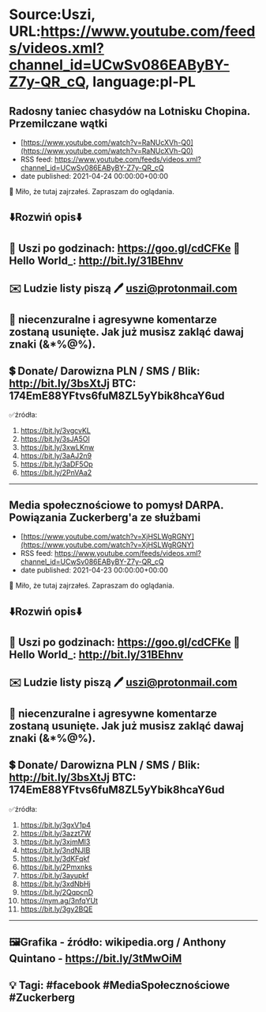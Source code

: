 # Source:Uszi, URL:https://www.youtube.com/feeds/videos.xml?channel_id=UCwSv086EAByBY-Z7y-QR_cQ, language:pl-PL

## Radosny taniec chasydów na Lotnisku Chopina. Przemilczane wątki
 - [https://www.youtube.com/watch?v=RaNUcXVh-Q0](https://www.youtube.com/watch?v=RaNUcXVh-Q0)
 - RSS feed: https://www.youtube.com/feeds/videos.xml?channel_id=UCwSv086EAByBY-Z7y-QR_cQ
 - date published: 2021-04-24 00:00:00+00:00

🤪 Miło, że tutaj zajrzałeś.  Zapraszam do oglądania.

⬇️Rozwiń opis⬇️
------------------------------------------------------------
👀 Uszi po godzinach: https://goo.gl/cdCFKe
👀 Hello World_: http://bit.ly/31BEhnv
------------------------------------------------------------
✉️ Ludzie listy piszą 
🖊️ uszi@protonmail.com
------------------------------------------------------------
👺 niecenzuralne i agresywne komentarze zostaną usunięte.  Jak już musisz zakląć dawaj znaki (&*%@%).
------------------------------------------------------------
💲 Donate/ Darowizna
PLN / SMS / Blik: http://bit.ly/3bsXtJj
BTC: 174EmE88YFtvs6fuM8ZL5yYbik8hcaY6ud
-------------------------------------------------------------
✅źródła:
1. https://bit.ly/3vgcvKL
2. https://bit.ly/3sJA5Ol
3. https://bit.ly/3xwLKnw
4. https://bit.ly/3aAJ2n9
5. https://bit.ly/3aDF5Op
6. https://bit.ly/2PnVAa2
---------------------------------------------------------------

## Media społecznościowe to pomysł DARPA. Powiązania Zuckerberg'a ze służbami
 - [https://www.youtube.com/watch?v=XjHSLWgRGNY](https://www.youtube.com/watch?v=XjHSLWgRGNY)
 - RSS feed: https://www.youtube.com/feeds/videos.xml?channel_id=UCwSv086EAByBY-Z7y-QR_cQ
 - date published: 2021-04-23 00:00:00+00:00

🤪 Miło, że tutaj zajrzałeś.  Zapraszam do oglądania.

⬇️Rozwiń opis⬇️
------------------------------------------------------------
👀 Uszi po godzinach: https://goo.gl/cdCFKe
👀 Hello World_: http://bit.ly/31BEhnv
------------------------------------------------------------
✉️ Ludzie listy piszą 
🖊️ uszi@protonmail.com
------------------------------------------------------------
👺 niecenzuralne i agresywne komentarze zostaną usunięte.  Jak już musisz zakląć dawaj znaki (&*%@%).
------------------------------------------------------------
💲 Donate/ Darowizna
PLN / SMS / Blik: http://bit.ly/3bsXtJj
BTC: 174EmE88YFtvs6fuM8ZL5yYbik8hcaY6ud
-------------------------------------------------------------
✅źródła:
1. https://bit.ly/3gxV1p4
2. https://bit.ly/3azzt7W
3. https://bit.ly/3xjmMI3
4. https://bit.ly/3ndNJIB
5. https://bit.ly/3dKFqkf
6. https://bit.ly/2Pmxnks
7. https://bit.ly/3ayupkf
8. https://bit.ly/3xdNbHj
9. https://bit.ly/2QqpcnD
10. https://nym.ag/3nfqYUt
11. https://bit.ly/3gy2BQE
---------------------------------------------------------------
🖼Grafika - źródło: 
wikipedia.org / Anthony Quintano - https://bit.ly/3tMwOiM
---------------------------------------------------------------
💡 Tagi: #facebook #MediaSpołecznościowe #Zuckerberg
--------------------------------------------------------------

